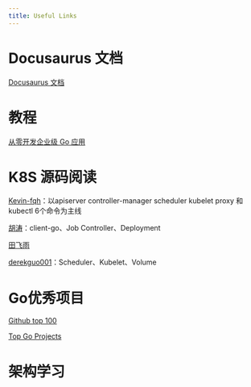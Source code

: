 ```yaml
---
title: Useful Links
---
```

# Docusaurus 文档
[Docusaurus 文档](https://docusaurus.io/docs)

# 教程
[从零开发企业级 Go 应用](https://juejin.cn/book/7176608782871429175)

# K8S 源码阅读

[Kevin-fqh](https://github.com/Kevin-fqh/learning-k8s-source-code)：以apiserver controller-manager scheduler kubelet proxy 和 kubectl 6个命令为主线

[胡涛](https://www.danielhu.cn/tags/%E6%BA%90%E7%A0%81%E5%88%86%E6%9E%90/)：client-go、Job Controller、Deployment

[田飞雨](https://blog.tianfeiyu.com/source-code-reading-notes/)

[derekguo001](https://github.com/derekguo001/understanding-kubernetes)：Scheduler、Kubelet、Volume

# Go优秀项目
[Github top 100](https://evanli.github.io/Github-Ranking/Top100/Go.html)

[Top Go Projects](https://github.com/quocanh1897/Top-Go-Projects)

# 架构学习

